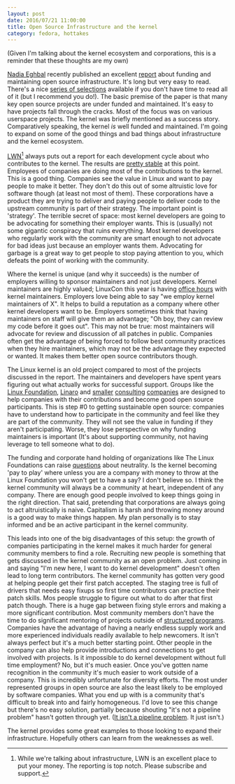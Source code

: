 ```yaml
---
layout: post
date: 2016/07/21 11:00:00
title: Open Source Infrastructure and the kernel
category: fedora, hottakes
---
```

(Given I'm talking about the kernel ecosystem and corporations, this is a
reminder that these thoughts are my own)

[Nadia Eghbal](https://twitter.com/nayafia) recently published an excellent
[report](http://www.fordfoundation.org/library/reports-and-studies/roads-and-bridges-the-unseen-labor-behind-our-digital-infrastructure)
about funding and maintaining open source infrastructure. It's long but very
easy to read. There's a nice [series of selections](https://storify.com/Lukasaoz/open-source-infrastructure-white-paper)
available if you don't have time to read all of it (but I recommend you do!).
The basic premise of the paper is that many key open source projects are under
funded and maintained. It's easy to have projects fall through the cracks.
Most of the focus was on various userspace projects. The kernel was briefly
mentioned as a success story. Comparatively speaking, the kernel _is_ well
funded and maintained. I'm going to expand on some of the good things and
bad things about infrastructure and the kernel ecosystem.

[LWN](http://www.lwn.net)[^1] always puts out a report for each development
cycle about who contributes to the kernel. The results are
[pretty stable](http://lwn.net/Articles/686697/) at this point. Employees of
companies are doing most of the contributions to the kernel. This is a good
thing. Companies see the value in Linux and want to pay people to make it
better. They don't do this out of some altruistic love for
software though (at least not most of them). These corporations have a product
they are trying to deliver and paying people to deliver code to the upstream
community is part of their strategy. The important point is 'strategy'. The
terrible secret of space: most kernel developers are going to be advocating
for something their employer wants. This is (usually) not some gigantic
conspiracy that ruins everything. Most kernel developers who regularly work
with the community are smart enough to not advocate for bad ideas just because
an employer wants them. Advocating for garbage is a great way to get people to
stop paying attention to you, which defeats the point of working with the
community.

Where the kernel is unique (and why it succeeds) is the number of employers
willing to sponsor maintainers and not just developers. Kernel maintainers
are highly valued; LinuxCon this year is having [office hours](http://events.linuxfoundation.org/events/linuxcon-north-america/extend-the-experience/meet-maintainers-ask-experts)
with kernel maintainers. Employers love being able to say "we employ kernel
maintainers of X". It helps to build a reputation as a company where other
kernel developers want to be. Employers sometimes think that having maintainers
on staff will give them an advantage; "Oh boy, they can review my code before
it goes out". This may not be true: most maintainers will advocate for review
and discussion of all patches in public. Companies often get the advantage of
being forced to follow best community practices when they hire maintainers,
which may not be the advantage they expected or wanted. It makes them better
open source contributors though.

The Linux kernel is an old project compared to most of the projects
discussed in the report. The maintainers and developers have spent years
figuring out what actually works for successful support. Groups like the
[Linux Foundation](https://www.linux.com/blog/how-microchip-got-their-driver-kernel-mainline), [Linaro](http://www.linaro.org) and
[smaller](http://free-electrons.com/) [consulting](http://otter.technology/)
[companies](http://baylibre.com/) are designed to help companies with their
contributions and become good open source participants. This is step
\#0 to getting sustainable open source: companies have to understand how to
participate in the community and feel like they are part of the community.
They will not see the value in funding if they aren't participating. Worse,
they lose perspective on why funding maintainers is important (It's about
supporting community, not having leverage to tell someone what to do).

The funding and corporate hand
holding of organizations like The Linux Foundations can raise
[questions](https://lwn.net/Articles/672637/) about
neutrality. Is the kernel becoming 'pay to play' where unless you are a
company with money to throw at the Linux Foundation you won't get to have
a say? I don't believe so. I think the kernel community will always be a
community at heart, independent of any company. There are enough good people
involved to keep things going in the right direction. That said, pretending
that corporations are always going to act altruistically is naive. Capitalism
is harsh and throwing money around is a good way to make things happen. My
plan personally is to stay informed and be an active participant in the
kernel community.

This leads into one of the big disadvantages of this setup: the growth of
companies participating in the kernel makes it much harder for general community
members to find a role. Recruiting new people is something that gets discussed
in the kernel community as an open problem. Just coming in and saying "I'm new
here, I want to do kernel development" doesn't often lead to long term
contributors. The kernel community has gotten very good at helping people get
their first patch accepted. The staging tree is full of drivers that needs
easy fixups so first time contributors can practice their patch skills. Mos
people struggle to figure out what to do after that first patch though. There
is a huge gap between fixing style errors and making a more significant
contribution. Most community members don't have the time to
do significant mentoring of projects outside of [structured programs](https://wiki.gnome.org/Outreachy).
Companies have the advantage of having a nearly endless supply work and
more experienced individuals readily available to help newcomers. It isn't
always perfect but it's a much better starting point. Other people in the
company can also help provide introductions and connections to get involved
with projects. Is it impossible to do kernel development without full time
employment? No, but it's much easier. Once you've gotten name recognition in
the community it's much easier to work outside of a company. This is incredibly
unfortunate for diversity efforts. The most under represented
groups in open source are also the least likely to be employed by software
companies. What you end up with is a community that's difficult to break
into and fairly homogeneous. I'd love to see this change but there's no
easy solution, partially because shouting "it's not a pipeline problem"
hasn't gotten through yet. ([It isn't a pipeline problem](https://www.google.com/#q=it%27s+not+a+pipeline+problem).
It just isn't.)

The kernel provides some great examples to those looking to expand their
infrastructure. Hopefully others can learn from the weaknesses as well.

[^1]: While we're talking about infrastructure, LWN is an excellent place to
put your money. The reporting is top notch. Please subscribe and support.
